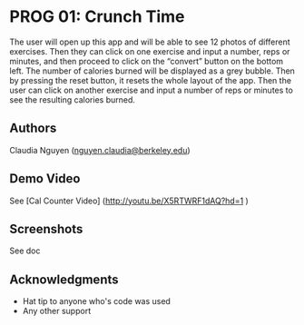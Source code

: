 # PROG 01: Crunch Time

The user will open up this app and will be able to see 12 photos of different exercises. Then they can click on one exercise and input a number, reps or minutes, and then proceed to click on the “convert” button on the bottom left.  The number of calories burned will be displayed as a grey bubble. Then by pressing the reset button, it resets the whole layout of the app. Then the user can click on another exercise and input a number of reps or minutes to see the resulting calories burned.

## Authors

Claudia Nguyen  ([nguyen.claudia@berkeley.edu](mailto:nguyen.claudia@berkeley.edu))

## Demo Video

See [Cal Counter Video] (http://youtu.be/X5RTWRF1dAQ?hd=1 )

## Screenshots

See doc

## Acknowledgments

* Hat tip to anyone who's code was used
* Any other support

